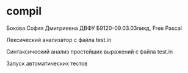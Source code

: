 # compil
Бокова София Дмитриевна ДВФУ Б9120-09.03.03пикд, Free Pascal

Лексический анализатор с файла test.in

Синтаксический анализ простейших выражений с файла test.in

Запуск автоматических тестов

